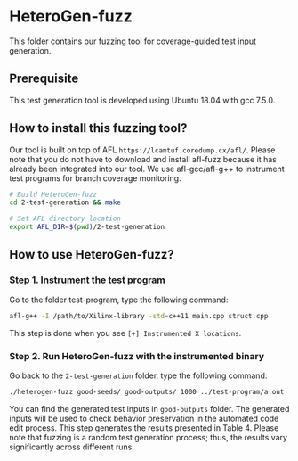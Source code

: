 

# HeteroGen-fuzz
This folder contains our fuzzing tool for coverage-guided test input generation.

## Prerequisite
This test generation tool is developed using Ubuntu 18.04 with gcc 7.5.0.

## How to install this fuzzing tool?
Our tool is built on top of AFL `https://lcamtuf.coredump.cx/afl/`. Please note that you do not have to download and install afl-fuzz because it has already been integrated into our tool. We use afl-gcc/afl-g++ to instrument test programs for branch coverage monitoring.

```bash
# Build HeteroGen-fuzz
cd 2-test-generation && make

# Set AFL directory location
export AFL_DIR=$(pwd)/2-test-generation
```

## How to use HeteroGen-fuzz?
### Step 1. Instrument the test program
Go to the folder test-program, type the following command:
```bash
afl-g++ -I /path/to/Xilinx-library -std=c++11 main.cpp struct.cpp
```
This step is done when you see `[+] Instrumented X locations`.

### Step 2. Run HeteroGen-fuzz with the instrumented binary
Go back to the `2-test-generation` folder, type the following command:
```bash
./heterogen-fuzz good-seeds/ good-outputs/ 1000 ../test-program/a.out
```
You can find the generated test inputs in `good-outputs` folder. The generated inputs will be used to check behavior preservation in the automated code edit process. This step generates the results presented in Table 4. Please note that fuzzing is a random test generation process; thus, the results vary significantly across different runs.
